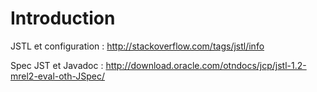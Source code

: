 # Introduction #

JSTL et configuration : http://stackoverflow.com/tags/jstl/info

Spec JST et Javadoc : http://download.oracle.com/otndocs/jcp/jstl-1.2-mrel2-eval-oth-JSpec/